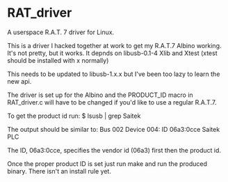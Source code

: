 RAT_driver
==========

A userspace R.A.T. 7 driver for Linux.

This is a driver I hacked together at work to get my R.A.T.7 Albino working.  It's not pretty, but it works.
It depnds on libusb-0.1-4 Xlib and Xtest (xtest should be installed with x normally)

This needs to be updated to libusb-1.x.x but I've been too lazy to learn the new api.

The driver is set up for the Albino and the PRODUCT_ID macro in RAT_driver.c will have to be changed if you'd like to use a regular R.A.T.7.

To get the product id run:
 $ lsusb | grep Saitek

The output should be similar to:
 Bus 002 Device 004: ID 06a3:0cce Saitek PLC

The ID, 06a3:0cce, specifies the vendor id (06a3) first then the product id.

Once the proper product ID is set just run make and run the produced binary.  There isn't an install rule yet.
